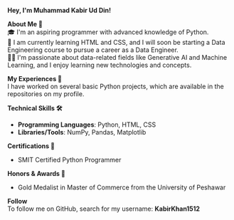 **Hey, I'm Muhammad Kabir Ud Din!**

  
**About Me 🚀**  
🎓 I'm an aspiring programmer with advanced knowledge of Python.  
🔨 I am currently learning HTML and CSS, and I will soon be starting a Data Engineering course to pursue a career as a Data Engineer.  
👨‍💻 I'm passionate about data-related fields like Generative AI and Machine Learning, and I enjoy learning new technologies and concepts.

  
**My Experiences 🙌**  
I have worked on several basic Python projects, which are available in the repositories on my profile.

  
**Technical Skills 🛠️**  
- **Programming Languages**: Python, HTML, CSS  
- **Libraries/Tools**: NumPy, Pandas, Matplotlib

  
**Certifications 📜**  
- SMIT Certified Python Programmer

  
**Honors & Awards 🏅**  
- Gold Medalist in Master of Commerce from the University of Peshawar

  
**Follow**  
To follow me on GitHub, search for my username: **KabirKhan1512**
